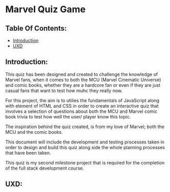 # Marvel Quiz Game 

## Table Of Contents:
* [Introduction](#Introduction)
* [UXD](#UXD)

## Introduction:
This quiz has been designed and created to challenge the knowledge of Marvel fans, when it comes to both the MCU (Marvel Cinematic Universe) and comic books, whether they are a hardcore fan or even if they are just casual fans that want to test how muhc they really now.

For this project, the aim is to utilies the fundamentals of JavaScript along with element of HTML and CSS in order to create an interactive quiz that involves a selection of questions about both the MCU and Marvel comic book trivia to test how well the user/ player know this topic.

The inspiration behind the quiz created, is from my love of Marvel; both the MCU and the comic books.

This document will include the development and testing processes taken in order to design and build this quiz along side the whole planning processes that have been taken.

This quiz is my second milestone project that is required for the completion of the full stack development course.


## UXD: